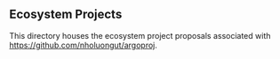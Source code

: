 ## Ecosystem Projects

This directory houses the ecosystem project proposals associated with https://github.com/nholuongut/argoproj.

